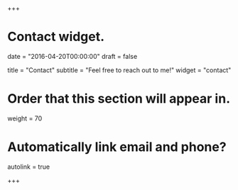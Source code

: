 +++
# Contact widget.

date = "2016-04-20T00:00:00"
draft = false

title = "Contact"
subtitle = "Feel free to reach out to me!"
widget = "contact"

# Order that this section will appear in.
weight = 70

# Automatically link email and phone?
autolink = true

+++


